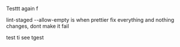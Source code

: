 Testtt
again
f

lint-staged --allow-empty is when prettier fix everything and nothing changes, dont make it fail

test ti see
tgest
